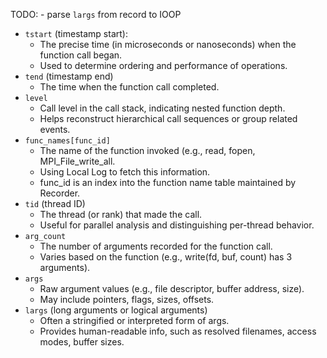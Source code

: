 TODO:
    - parse `largs` from record to IOOP

- `tstart` (timestamp start):
    - The precise time (in microseconds or nanoseconds) when the function call began.
    - Used to determine ordering and performance of operations.
- `tend` (timestamp end)
    - The time when the function call completed.
- `level`
    - Call level in the call stack, indicating nested function depth.
    - Helps reconstruct hierarchical call sequences or group related events.
- `func_names[func_id]`
    - The name of the function invoked (e.g., read, fopen, MPI_File_write_all.
    - Using Local Log to fetch this information.
    - func_id is an index into the function name table maintained by Recorder.
- `tid` (thread ID)
    - The thread (or rank) that made the call.
    - Useful for parallel analysis and distinguishing per-thread behavior.
- `arg_count`
    - The number of arguments recorded for the function call.
    - Varies based on the function (e.g., write(fd, buf, count) has 3 arguments).
- `args`
    - Raw argument values (e.g., file descriptor, buffer address, size).
    - May include pointers, flags, sizes, offsets.
- `largs` (long arguments or logical arguments)
    - Often a stringified or interpreted form of args.
    - Provides human-readable info, such as resolved filenames, access modes, buffer sizes.
